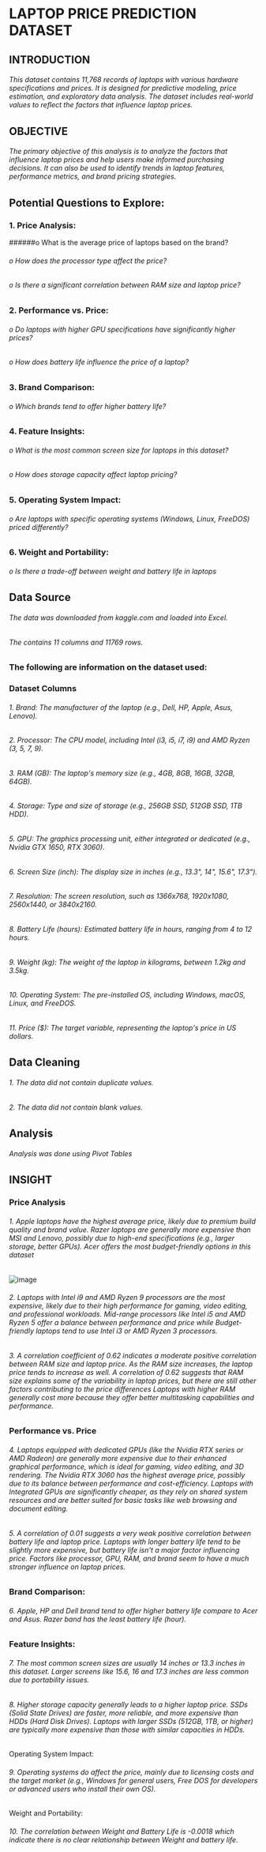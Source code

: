 # LAPTOP PRICE PREDICTION DATASET
## INTRODUCTION
###### This dataset contains 11,768 records of laptops with various hardware specifications and prices. It is designed for predictive modeling, price estimation, and exploratory data analysis. The dataset includes real-world values to reflect the factors that influence laptop prices.
## OBJECTIVE
###### The primary objective of this analysis is to analyze the factors that influence laptop prices and help users make informed purchasing decisions. It can also be used to identify trends in laptop features, performance metrics, and brand pricing strategies.
## Potential Questions to Explore:
### 1.	Price Analysis:
######o	What is the average price of laptops based on the brand?
###### o	How does the processor type affect the price?
###### o	Is there a significant correlation between RAM size and laptop price?
### 2.	Performance vs. Price:
###### o	Do laptops with higher GPU specifications have significantly higher prices?
###### o	How does battery life influence the price of a laptop?
### 3.	Brand Comparison:
###### o	Which brands tend to offer higher battery life?
### 4.	Feature Insights:
###### o	What is the most common screen size for laptops in this dataset?
###### o	How does storage capacity affect laptop pricing?
### 5.	Operating System Impact:
###### o	Are laptops with specific operating systems (Windows, Linux, FreeDOS) priced differently?
### 6.	Weight and Portability:
###### o	Is there a trade-off between weight and battery life in laptops
## Data Source
###### The data was downloaded from kaggle.com and loaded into Excel.
###### The contains 11 columns and 11769 rows.
### The following are information on the dataset used:
### Dataset Columns
###### 1.	Brand: The manufacturer of the laptop (e.g., Dell, HP, Apple, Asus, Lenovo).
###### 2.	Processor: The CPU model, including Intel (i3, i5, i7, i9) and AMD Ryzen (3, 5, 7, 9).
###### 3.	RAM (GB): The laptop's memory size (e.g., 4GB, 8GB, 16GB, 32GB, 64GB).
###### 4.	Storage: Type and size of storage (e.g., 256GB SSD, 512GB SSD, 1TB HDD).
###### 5.	GPU: The graphics processing unit, either integrated or dedicated (e.g., Nvidia GTX 1650, RTX 3060).
###### 6.	Screen Size (inch): The display size in inches (e.g., 13.3", 14", 15.6", 17.3").
###### 7.	Resolution: The screen resolution, such as 1366x768, 1920x1080, 2560x1440, or 3840x2160.
###### 8.	Battery Life (hours): Estimated battery life in hours, ranging from 4 to 12 hours.
###### 9.	Weight (kg): The weight of the laptop in kilograms, between 1.2kg and 3.5kg.
###### 10.	Operating System: The pre-installed OS, including Windows, macOS, Linux, and FreeDOS.
###### 11.	Price ($): The target variable, representing the laptop's price in US dollars.

## Data Cleaning 
###### 1.	The data did not contain duplicate values.
###### 2.	The data did not contain blank values.
## Analysis
###### Analysis was done using Pivot Tables


## INSIGHT
### Price Analysis
###### 1.	Apple laptops have the highest average price, likely due to premium build quality and brand value. Razer laptops are generally more expensive than MSI and Lenovo, possibly due to high-end specifications (e.g., larger storage, better GPUs). Acer offers the most budget-friendly options in this dataset

![image](https://github.com/OKUNDALAYE/Laptop-Price-Analysis/blob/main/assets/images/1.png)

###### 2.	Laptops with Intel i9 and AMD Ryzen 9 processors are the most expensive, likely due to their high performance for gaming, video editing, and professional workloads. Mid-range processors like Intel i5 and AMD Ryzen 5 offer a balance between performance and price while Budget-friendly laptops tend to use Intel i3 or AMD Ryzen 3 processors.
###### 3.	A correlation coefficient of 0.62 indicates a moderate positive correlation between RAM size and laptop price. As the RAM size increases, the laptop price tends to increase as well. A correlation of 0.62 suggests that RAM size explains some of the variability in laptop prices, but there are still other factors contributing to the price differences Laptops with higher RAM generally cost more because they offer better multitasking capabilities and performance.
### Performance vs. Price
###### 4.	Laptops equipped with dedicated GPUs (like the Nvidia RTX series or AMD Radeon) are generally more expensive due to their enhanced graphical performance, which is ideal for gaming, video editing, and 3D rendering. The Nvidia RTX 3060 has the highest average price, possibly due to its balance between performance and cost-efficiency. Laptops with Integrated GPUs are significantly cheaper, as they rely on shared system resources and are better suited for basic tasks like web browsing and document editing.
###### 5.	A correlation of 0.01 suggests a very weak positive correlation between battery life and laptop price. Laptops with longer battery life tend to be slightly more expensive, but battery life isn't a major factor influencing price. Factors like processor, GPU, RAM, and brand seem to have a much stronger influence on laptop prices.
### Brand Comparison:
###### 6. Apple, HP and Dell brand tend to offer higher battery life compare to Acer and Asus. Razer band has the least battery life (hour).
### Feature Insights:
###### 7.	The most common screen sizes are usually 14 inches or 13.3 inches in this dataset. Larger screens like 15.6, 16 and 17.3 inches are less common due to portability issues.
###### 8.	Higher storage capacity generally leads to a higher laptop price. SSDs (Solid State Drives) are faster, more reliable, and more expensive than HDDs (Hard Disk Drives). Laptops with larger SSDs (512GB, 1TB, or higher) are typically more expensive than those with similar capacities in HDDs.
Operating System Impact:
###### 9.	Operating systems do affect the price, mainly due to licensing costs and the target market (e.g., Windows for general users, Free DOS for developers or advanced users who install their own OS).
Weight and Portability:
###### 10.	The correlation between Weight and Battery Life is -0.0018 which indicate there is no clear relationship between Weight and battery life.
